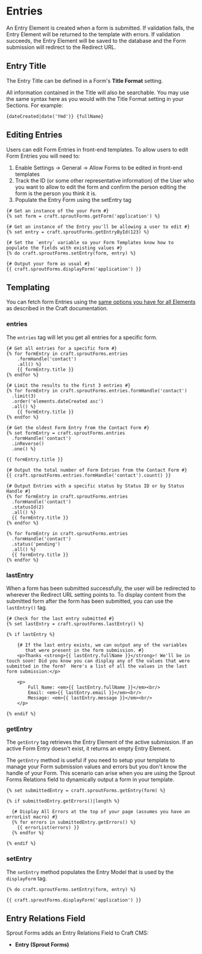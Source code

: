 # Entries

An Entry Element is created when a form is submitted. If validation fails, the Entry Element will be returned to the template with errors. If validation succeeds, the Entry Element will be saved to the database and the Form submission will redirect to the Redirect URL.

## Entry Title

The Entry Title can be defined in a Form's **Title Format** setting.

All information contained in the Title will also be searchable. You may use the same syntax here as you would with the Title Format setting in your Sections. For example:

``` twig
{dateCreated|date('Ymd')} {fullName}
```

## Editing Entries

Users can edit Form Entries in front-end templates. To allow users to edit Form Entries you will need to:

1. Enable Settings → General → Allow Forms to be edited in front-end templates
2. Track the ID (or some other representative information) of the User who you want to allow to edit the form and confirm the person editing the form is the person you think it is.
3. Populate the Entry Form using the setEntry tag

``` twig
{# Get an instance of the your Form #}
{% set form = craft.sproutForms.getForm('application') %}

{# Get an instance of the Entry you'll be allowing a user to edit #}
{% set entry = craft.sproutForms.getEntryById(123) %}

{# Set the `entry` variable so your Form Templates know how to populate the fields with existing values #}
{% do craft.sproutForms.setEntry(form, entry) %}

{# Output your form as usual #}
{{ craft.sproutForms.displayForm('application') }}
```

## Templating
 
You can fetch form Entries using the [same options you have for all Elements](http://buildwithcraft.com/docs/templating/elementcriteriamodel) as described in the Craft documentation.

### entries 

The `entries` tag will let you get all entries for a specific form.

``` twig
{# Get all entries for a specific form #}
{% for formEntry in craft.sproutForms.entries
	.formHandle('contact')
	.all() %}
	{{ formEntry.title }}
{% endfor %}

{# Limit the results to the first 3 entries #}
{% for formEntry in craft.sproutForms.entries.formHandle('contact')
  .limit(3)
  .order('elements.dateCreated asc')
  .all() %}
	{{ formEntry.title }}
{% endfor %}

{# Get the oldest Form Entry from the Contact Form #}
{% set formEntry = craft.sproutForms.entries
  .formHandle('contact')
  .inReverse()
  .one() %}

{{ formEntry.title }}

{# Output the total number of Form Entries from the Contact Form #}
{{ craft.sproutForms.entries.formHandle('contact').count() }}

{# Output Entries with a specific status by Status ID or by Status Handle #}
{% for formEntry in craft.sproutForms.entries
  .formHandle('contact')
  .statusId(2)
  .all() %}
  {{ formEntry.title }}
{% endfor %}

{% for formEntry in craft.sproutForms.entries
  .formHandle('contact')
  .status('pending')
  .all() %}
  {{ formEntry.title }}
{% endfor %}
```

### lastEntry

When a form has been submitted successfully, the user will be redirected to wherever the Redirect URL setting points to. To display content from the submitted form after the form has been submitted, you can use the `lastEntry()` tag.

``` twig
{# Check for the last entry submitted #}
{% set lastEntry = craft.sproutForms.lastEntry() %}

{% if lastEntry %}
	
	{# If the last entry exists, we can output any of the variables
	   that were present in the form submission. #}
	<p>Thanks <strong>{{ lastEntry.fullName }}</strong>! We'll be in touch soon! Did you know you can display any of the values that were submitted in the form?  Here's a list of all the values in the last form submission:</p>
	
	<p>
		Full Name: <em>{{ lastEntry.fullName }}</em><br/>
		Email: <em>{{ lastEntry.email }}</em><br/>
		Message: <em>{{ lastEntry.message }}</em><br/>
	</p>

{% endif %}
```

### getEntry

The `getEntry` tag retrieves the Entry Element of the active submission. If an active Form Entry doesn't exist, it returns an empty Entry Element.

The `getEntry` method is useful if you need to setup your template to manage your Form submission values and errors but you don't know the handle of your Form.  This scenario can arise when you are using the Sprout Forms Relations field to dynamically output a form in your template.

``` twig
{% set submittedEntry = craft.sproutForms.getEntry(form) %}

{% if submittedEntry.getErrors()|length %}

  {# Display All Errors at the top of your page (assumes you have an errorList macro) #}
  {% for errors in submittedEntry.getErrors() %}
    {{ errorList(errors) }}
  {% endfor %}

{% endif %}
```

### setEntry

The `setEntry` method populates the Entry Model that is used by the `displayForm` tag.

``` twig
{% do craft.sproutForms.setEntry(form, entry) %}

{{ craft.sproutForms.displayForm('application') }}
```

## Entry Relations Field

Sprout Forms adds an Entry Relations Field to Craft CMS:
 
- **Entry (Sprout Forms)**